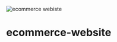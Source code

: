 ![ecommerce webiste](https://raw.githubusercontent.com/ziddahedem/LC09-ecommerce-website/master/images/lc09-ecommerce%20website.jpg)



# ecommerce-website
